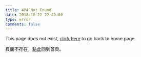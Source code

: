 ```yaml
---
title: 404 Not Found
date: 2018-10-22 22:40:00
type: error
comments: false
---
```


This page does not exist, [click here](/) to go back to home page.

頁面不存在，[點此](/)回到首頁。